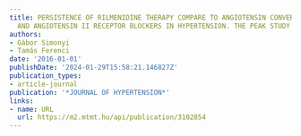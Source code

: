 ```yaml
---
title: PERSISTENCE OF RILMENIDINE THERAPY COMPARE TO ANGIOTENSIN CONVERTING INHIBITORS
  AND ANGIOTENSIN II RECEPTOR BLOCKERS IN HYPERTENSION. THE PEAK STUDY
authors:
- Gábor Simonyi
- Tamás Ferenci
date: '2016-01-01'
publishDate: '2024-01-29T15:58:21.146827Z'
publication_types:
- article-journal
publication: '*JOURNAL OF HYPERTENSION*'
links:
- name: URL
  url: https://m2.mtmt.hu/api/publication/3102854
---
```

